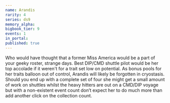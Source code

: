 ```yaml
---
name: Arandis
rarity: 4
series: ds9
memory_alpha:
bigbook_tier: 9
events: 1
in_portal:
published: true
---
```


Who would have thought that a former Miss America would be a part of your geeky roster, strange days. Best DIP/CMD shuttle pilot would be her top accolade if it weren't for a trait set low on potential. As bonus pools for her traits balloon out of control, Arandis will likely be forgotten in cryostasis. Should you end up with a complete set of four she might get a small amount of work on shuttles whilst the heavy hitters are out on a CMD/DIP voyage but with a non-existent event count don’t expect her to do much more than add another click on the collection count.
